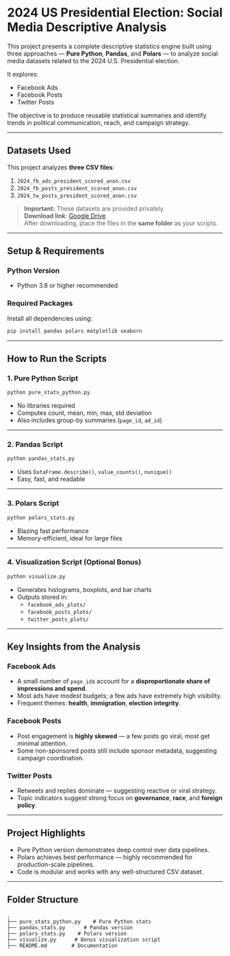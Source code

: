 # 2024 US Presidential Election: Social Media Descriptive Analysis

This project presents a complete descriptive statistics engine built using three approaches — **Pure Python**, **Pandas**, and **Polars** — to analyze social media datasets related to the 2024 U.S. Presidential election.

It explores:
- Facebook Ads
- Facebook Posts
- Twitter Posts

The objective is to produce reusable statistical summaries and identify trends in political communication, reach, and campaign strategy.

---

## Datasets Used

This project analyzes **three CSV files**:

1. `2024_fb_ads_president_scored_anon.csv`
2. `2024_fb_posts_president_scored_anon.csv`
3. `2024_tw_posts_president_scored_anon.csv`

> **Important:** These datasets are provided privately.  
> **Download link**: [Google Drive](https://drive.google.com/file/d/1Jq0fPb-tq76Ee_RtM58fT0_M3o-JDBwe/view?usp=sharing)  
> After downloading, place the files in the **same folder** as your scripts.

---

## Setup & Requirements

### Python Version
- Python 3.8 or higher recommended

### Required Packages

Install all dependencies using:

```bash
pip install pandas polars matplotlib seaborn
```

---

##  How to Run the Scripts

### 1. Pure Python Script
```bash
python pure_stats_python.py
```
- No libraries required
- Computes count, mean, min, max, std deviation
- Also includes group-by summaries (`page_id`, `ad_id`)

---

###  2. Pandas Script
```bash
python pandas_stats.py
```
- Uses `DataFrame.describe()`, `value_counts()`, `nunique()`
- Easy, fast, and readable

---

###  3. Polars Script
```bash
python polars_stats.py
```
- Blazing fast performance
- Memory-efficient, ideal for large files

---

###  4. Visualization Script (Optional Bonus)
```bash
python visualize.py
```
- Generates histograms, boxplots, and bar charts
- Outputs stored in:
  - `facebook_ads_plots/`
  - `facebook_posts_plots/`
  - `twitter_posts_plots/`

---

## Key Insights from the Analysis

### Facebook Ads
- A small number of `page_id`s account for a **disproportionate share of impressions and spend**.
- Most ads have modest budgets; a few ads have extremely high visibility.
- Frequent themes: **health**, **immigration**, **election integrity**.

### Facebook Posts
- Post engagement is **highly skewed** — a few posts go viral, most get minimal attention.
- Some non-sponsored posts still include sponsor metadata, suggesting campaign coordination.

### Twitter Posts
- Retweets and replies dominate — suggesting reactive or viral strategy.
- Topic indicators suggest strong focus on **governance**, **race**, and **foreign policy**.

---

## Project Highlights

- Pure Python version demonstrates deep control over data pipelines.
- Polars achieves best performance — highly recommended for production-scale pipelines.
- Code is modular and works with any well-structured CSV dataset.

---

## Folder Structure

```
.
├── pure_stats_python.py    # Pure Python stats
├── pandas_stats.py      # Pandas version
├── polars_stats.py    # Polars version
├── visualize.py      # Bonus visualization script
├── README.md        # Documentation              
```


